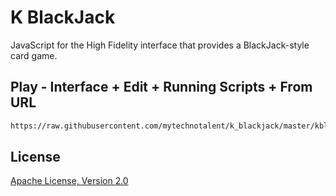 # K BlackJack
JavaScript for the High Fidelity interface that provides a BlackJack-style card game.

## Play - Interface + Edit + Running Scripts + From URL
```bash
https://raw.githubusercontent.com/mytechnotalent/k_blackjack/master/kblackjack10.js
```

## License
[Apache License, Version 2.0](https://www.apache.org/licenses/LICENSE-2.0)
